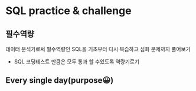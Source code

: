 # SQL practice & challenge 

## 필수역량
데이터 분석가로써 필수역량인 SQL을 기초부터 다시 복습하고 심화 문제까지 풀어보기
+ SQL 코딩테스트 만큼은 모두 통과 할 수있도록 역량기르기

## Every single day(purpose😀)

